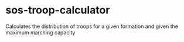 # sos-troop-calculator
Calculates the distribution of troops for a given formation and given the maximum marching capacity

